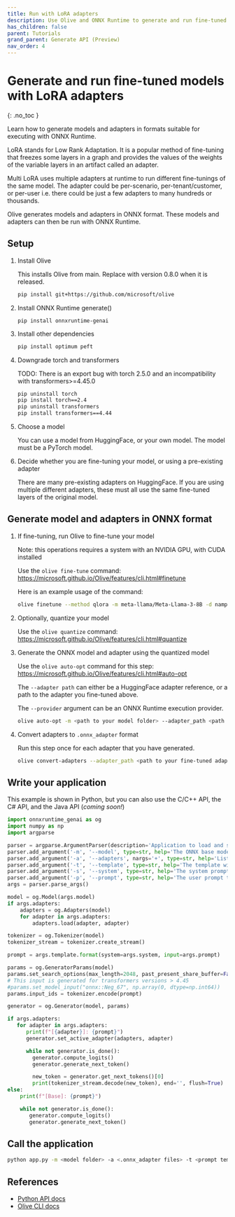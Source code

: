 ```yaml
---
title: Run with LoRA adapters
description: Use Olive and ONNX Runtime to generate and run fine-tuned LoRA adapters
has_children: false
parent: Tutorials
grand_parent: Generate API (Preview)
nav_order: 4
---
```


# Generate and run fine-tuned models with LoRA adapters
{: .no_toc }

Learn how to generate models and adapters in formats suitable for executing with ONNX Runtime.

LoRA stands for Low Rank Adaptation. It is a popular method of fine-tuning that freezes some layers in a graph and provides the values of the weights of the variable layers in an artifact called an adapter. 

Multi LoRA uses multiple adapters at runtime to run different fine-tunings of the same model. The adapter could be per-scenario, per-tenant/customer, or per-user i.e. there could be just a few adapters to many hundreds or thousands.

Olive generates models and adapters in ONNX format. These models and adapters can then be run with ONNX Runtime.

## Setup

1. Install Olive
   
   This installs Olive from main. Replace with version 0.8.0 when it is released.

   ```bash
   pip install git+https://github.com/microsoft/olive
   ```

2. Install ONNX Runtime generate()

   ```
   pip install onnxruntime-genai
   ```

3. Install other dependencies

   ```bash
   pip install optimum peft
   ```

4. Downgrade torch and transformers

   TODO: There is an export bug with torch 2.5.0 and an incompatibility with transformers>=4.45.0

   ```bash
   pip uninstall torch
   pip install torch==2.4
   pip uninstall transformers
   pip install transformers==4.44
   ```
   
5. Choose a model

   You can use a model from HuggingFace, or your own model. The model must be a PyTorch model.
   
6. Decide whether you are fine-tuning your model, or using a pre-existing adapter

   There are many pre-existing adapters on HuggingFace. If you are using multiple different adapters, these must all use the same fine-tuned layers of the original model.

## Generate model and adapters in ONNX format

1. If fine-tuning, run Olive to fine-tune your model

   Note: this operations requires a system with an NVIDIA GPU, with CUDA installed

   Use the `olive fine-tune` command: https://microsoft.github.io/Olive/features/cli.html#finetune

   Here is an example usage of the command:

   ```bash
   olive finetune --method qlora -m meta-llama/Meta-Llama-3-8B -d nampdn-ai/tiny-codes --train_split "train[:4096]" --eval_split "train[4096:4224]" --text_template "### Language: {programming_language} \n### Question: {prompt} \n### Answer: {response}" --per_device_train_batch_size 16 --per_device_eval_batch_size 16 --max_steps 150 --logging_steps 50 -o adapters\tiny-codes
   ```

2. Optionally, quantize your model

   Use the `olive quantize` command: https://microsoft.github.io/Olive/features/cli.html#quantize


3. Generate the ONNX model and adapter using the quantized model

   Use the `olive auto-opt` command for this step: https://microsoft.github.io/Olive/features/cli.html#auto-opt

   The `--adapter path` can either be a HuggingFace adapter reference, or a path to the adapter you fine-tuned above.

   The `--provider` argument can be an ONNX Runtime execution provider.

   ```bash
   olive auto-opt -m <path to your model folder> --adapter_path <path to your adapter> -o <output model folder> --device cpu\|gpu --provider <provider> 
   ```

4. Convert adapters to `.onnx_adapter` format

   Run this step once for each adapter that you have generated.

   ```bash
   olive convert-adapters --adapter_path <path to your fine-tuned adapter --output_path <path to .onnx_adapter location --dtype float32
   ```

## Write your application

This example is shown in Python, but you can also use the C/C++ API, the C# API, and the Java API (_coming soon!_)

```python
import onnxruntime_genai as og
import numpy as np
import argparse

parser = argparse.ArgumentParser(description='Application to load and switch ONNX LoRA adapters')
parser.add_argument('-m', '--model', type=str, help='The ONNX base model')
parser.add_argument('-a', '--adapters', nargs='+', type=str, help='List of adapters in .onnx_adapters format')
parser.add_argument('-t', '--template', type=str, help='The template with which to format the prompt')
parser.add_argument('-s', '--system', type=str, help='The system prompt to pass to the model')
parser.add_argument('-p', '--prompt', type=str, help='The user prompt to pass to the model')
args = parser.parse_args()

model = og.Model(args.model)
if args.adapters:
    adapters = og.Adapters(model)
    for adapter in args.adapters:
        adapters.load(adapter, adapter)

tokenizer = og.Tokenizer(model)
tokenizer_stream = tokenizer.create_stream()

prompt = args.template.format(system=args.system, input=args.prompt)

params = og.GeneratorParams(model)
params.set_search_options(max_length=2048, past_present_share_buffer=False)
# This input is generated for transformers versions > 4.45
#params.set_model_input("onnx::Neg_67", np.array(0, dtype=np.int64))
params.input_ids = tokenizer.encode(prompt)

generator = og.Generator(model, params)

if args.adapters:
   for adapter in args.adapters:
      print(f"[{adapter}]: {prompt}")
      generator.set_active_adapter(adapters, adapter)

      while not generator.is_done():
        generator.compute_logits()
        generator.generate_next_token()

        new_token = generator.get_next_tokens()[0]
        print(tokenizer_stream.decode(new_token), end='', flush=True)
else:
    print(f"[Base]: {prompt}")

    while not generator.is_done():
       generator.compute_logits()
       generator.generate_next_token()
```

## Call the application

```bash
python app.py -m <model folder> -a <.onnx_adapter files> -t <prompt template> -s <systemm prompt> -p <prompt>
```

## References

* [Python API docs](../api/python.md#adapter-class)
* [Olive CLI docs](https://microsoft.github.io/Olive/features/cli.html)
